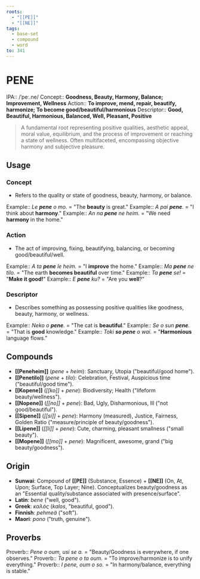 ```yaml
---
roots:
  - "[[PE]]"
  - "[[NE]]"
tags:
  - base-set
  - compound
  - word
to: 341
---
```

# PENE

IPA::				/ˈpeː.ne/
Concept::		**Goodness, Beauty, Harmony, Balance; Improvement, Wellness**
Action::		**To improve, mend, repair, beautify, harmonize; To become good/beautiful/harmonious**
Descriptor::	**Good, Beautiful, Harmonious, Balanced, Well, Pleasant, Positive**

> A fundamental root representing positive qualities, aesthetic appeal, moral value, equilibrium, and the process of improvement or reaching a state of wellness. Often multifaceted, encompassing objective harmony and subjective pleasure.

## Usage

### Concept
*   Refers to the quality or state of goodness, beauty, harmony, or balance.

Example::   *Le **pene** o mo.* = "The **beauty** is great."
Example::   *A pai **pene**.* = "I think about **harmony**."
Example::   *An na **pene** ne heim.* = "We need **harmony** in the home."

### Action
*   The act of improving, fixing, beautifying, balancing, or becoming good/beautiful/well.

Example::   *A ta **pene** le heim.* = "I **improve** the home."
Example::   *Ma **pene** ne tilo.* = "The earth **becomes beautiful** over time."
Example::   *Ta **pene** se!* = "**Make it good!**"
Example::   *E **pene** ku?* = "Are you **well**?"

### Descriptor
*   Describes something as possessing positive qualities like goodness, beauty, harmony, or wellness.

Example::   *Neko o **pene**.* = "The cat is **beautiful**."
Example::   *Se o sun **pene**.* = "That is **good** knowledge."
Example::   *Toki **so pene** o wai.* = "**Harmonious** language flows."

## Compounds
*   **[[Peneheim]]** (*pene* + *heim*): Sanctuary, Utopia ("beautiful/good home").
*   **[[Penetilo]]** (*pene* + *tilo*): Celebration, Festival, Auspicious time ("beautiful/good time").
*   **[[Kopene]]** (*[[ko]]* + *pene*): Biodiversity; Health ("lifeform beauty/wellness").
*   **[[Nopene]]** (*[[no]]* + *pene*): Bad, Ugly, Disharmonious, Ill ("not good/beautiful").
*   **[[Sipene]]** (*[[si]]* + *pene*): Harmony (measured), Justice, Fairness, Golden Ratio ("measure/principle of beauty/goodness").
*   **[[Lipene]]** (*[[li]]* + *pene*): Cute, charming, pleasant smallness ("small beauty").
*   **[[Mopene]]** (*[[mo]]* + *pene*): Magnificent, awesome, grand ("big beauty/goodness").

## Origin
* **Sunwai**: Compound of **[[PE]]** (Substance, Essence) + **[[NE]]** (On, At, Upon; Surface, Top Layer; Nine). Conceptualizes beauty/goodness as an "Essential quality/substance associated with presence/surface".
* **Latin**: *bene* ("well, good").
* **Greek**: *καλός* (*kalos*, "beautiful, good").
* **Finnish**: *pehmeä* ("soft").
* **Maori**: *pono* ("truth, genuine").

## Proverbs
Proverb:: *Pene o oum, usi se a.* = "Beauty/Goodness is everywhere, if one observes."
Proverb:: *Ta pene o ta oum.* = "To improve/harmonize is to unify everything."
Proverb:: *I pene, oum o so.* = "In harmony/balance, everything is stable."